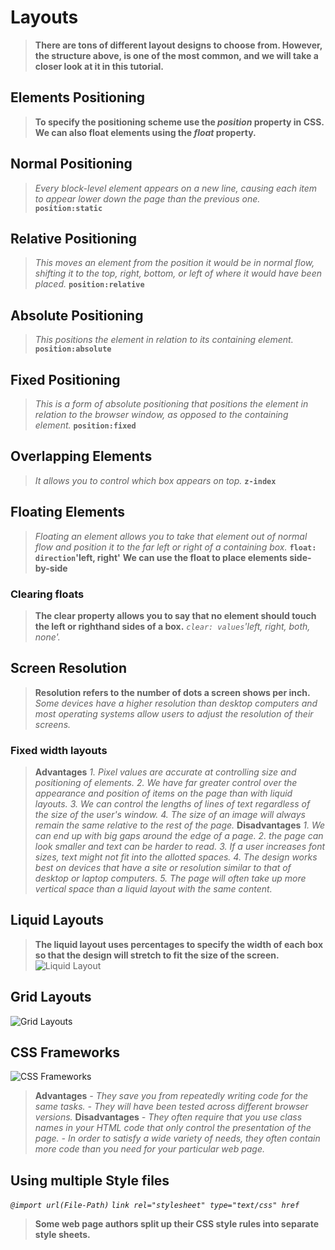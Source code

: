 # Layouts
> **There are tons of different layout designs to choose from. However, the structure above, is one of the most common, and we will take a closer look at it in this tutorial.**

## Elements Positioning
> **To specify the positioning scheme use the *position* property in CSS.** 
> **We can also float elements using the *float* property.**

## Normal Positioning
> *Every block-level element appears on a new line, causing each item to appear lower down the page than the previous one.*
**`position:static`**
## Relative Positioning
> *This moves an element from the position it would be in normal flow, shifting it to the top, right, bottom, or left of where it would have been placed.*
**`position:relative`**
## Absolute Positioning
> *This positions the element in relation to its containing element.*
**`position:absolute`**
## Fixed Positioning
> *This is a form of absolute positioning that positions the element in relation to the browser window, as opposed to the containing element.*
**`position:fixed`**
## Overlapping Elements
> *It allows you to control which box appears on top.*
**`z-index`**
## Floating Elements
> *Floating an element allows you to take that element out of normal flow and position it to the far left or right of a containing box.*
**`float: direction`'left, right'**
**We can use the float to place elements side-by-side**
### Clearing floats
> **The clear property allows you to say that no element should touch the left or righthand sides of a box.**
*`clear: values`'left, right, both, none'.*
## Screen Resolution
> **Resolution refers to the number of dots a screen shows per inch.**
> *Some devices have a higher resolution than desktop computers and most operating systems allow users to adjust the resolution of their screens.*
### Fixed width layouts
> **Advantages**
*1. Pixel values are accurate at controlling size and positioning of elements.*
*2. We have far greater control over the appearance and position of items on the page than with liquid layouts.*
*3. We can control the lengths of lines of text regardless of the size of the user's window.*
*4. The size of an image will always remain the same relative to the rest of the page.*
> **Disadvantages**
*1. We can end up with big gaps around the edge of a page.*
*2. the page can look smaller and text can be harder to read.* 
*3. If a user increases font sizes, text might not fit into the allotted spaces.*
*4. The design works best on devices that have a site or resolution similar to that of desktop or laptop computers.*
*5. The page will often take up more vertical space than a liquid layout with the same content.*
## Liquid Layouts
> **The liquid layout uses percentages to specify the width of each box so that the design will stretch to fit the size of the screen.**
![Liquid Layout](http://maxdesign.com.au/maxdesign/wp-content/uploads/2015/04/grid.gif)
## Grid Layouts 
![Grid Layouts](https://i.ytimg.com/vi/v5KzBPUEgGQ/maxresdefault.jpg)
## CSS Frameworks
![CSS Frameworks](https://cdn.tutsplus.com/net/uploads/legacy/178_960Framework/20090114-154700.png)
> **Advantages**
*- They save you from repeatedly writing code for the same tasks.*
*- They will have been tested across different browser versions.*
> **Disadvantages**
*- They often require that you use class names in your HTML code that only control the presentation of the page.*
*- In order to satisfy a wide variety of needs, they often contain more code than you need for your particular web page.*
## Using multiple Style files
*`@import url(File-Path)`*
*`link rel="stylesheet" type="text/css" href`*
> **Some web page authors split up their CSS style rules into separate style sheets.**